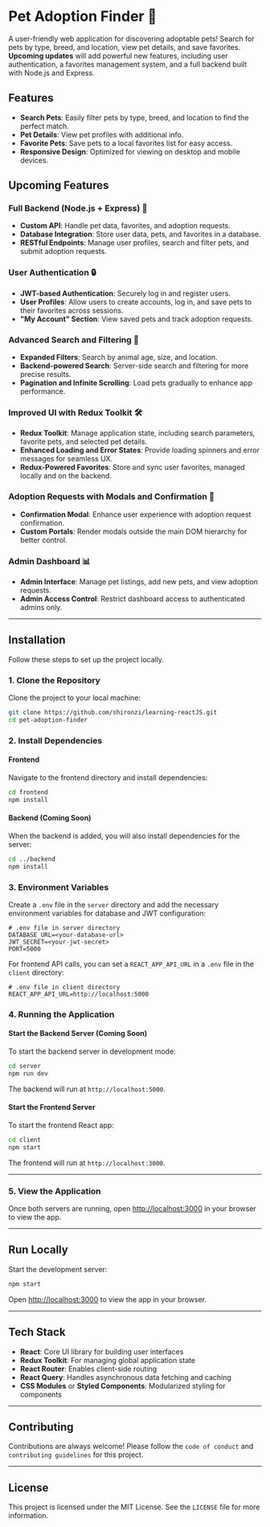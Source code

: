 # Pet Adoption Finder 🐾

A user-friendly web application for discovering adoptable pets! Search for pets by type, breed, and location, view pet details, and save favorites. **Upcoming updates** will add powerful new features, including user authentication, a favorites management system, and a full backend built with Node.js and Express.

## Features

- **Search Pets**: Easily filter pets by type, breed, and location to find the perfect match.
- **Pet Details**: View pet profiles with additional info.
- **Favorite Pets**: Save pets to a local favorites list for easy access.
- **Responsive Design**: Optimized for viewing on desktop and mobile devices.

## Upcoming Features

### Full Backend (Node.js + Express) 🚀

- **Custom API**: Handle pet data, favorites, and adoption requests.
- **Database Integration**: Store user data, pets, and favorites in a database.
- **RESTful Endpoints**: Manage user profiles, search and filter pets, and submit adoption requests.

### User Authentication 🔒

- **JWT-based Authentication**: Securely log in and register users.
- **User Profiles**: Allow users to create accounts, log in, and save pets to their favorites across sessions.
- **"My Account" Section**: View saved pets and track adoption requests.

### Advanced Search and Filtering 🐶

- **Expanded Filters**: Search by animal age, size, and location.
- **Backend-powered Search**: Server-side search and filtering for more precise results.
- **Pagination and Infinite Scrolling**: Load pets gradually to enhance app performance.

### Improved UI with Redux Toolkit 🛠️

- **Redux Toolkit**: Manage application state, including search parameters, favorite pets, and selected pet details.
- **Enhanced Loading and Error States**: Provide loading spinners and error messages for seamless UX.
- **Redux-Powered Favorites**: Store and sync user favorites, managed locally and on the backend.

### Adoption Requests with Modals and Confirmation 💌

- **Confirmation Modal**: Enhance user experience with adoption request confirmation.
- **Custom Portals**: Render modals outside the main DOM hierarchy for better control.

### Admin Dashboard 📊

- **Admin Interface**: Manage pet listings, add new pets, and view adoption requests.
- **Admin Access Control**: Restrict dashboard access to authenticated admins only.

---

## Installation

Follow these steps to set up the project locally.

### 1. **Clone the Repository**

Clone the project to your local machine:

```bash
git clone https://github.com/shironzi/learning-reactJS.git
cd pet-adoption-finder
```

### 2. **Install Dependencies**

#### Frontend

Navigate to the frontend directory and install dependencies:

```bash
cd frontend
npm install
```

#### Backend (Coming Soon)

When the backend is added, you will also install dependencies for the server:

```bash
cd ../backend
npm install
```

### 3. **Environment Variables**

Create a `.env` file in the `server` directory and add the necessary environment variables for database and JWT configuration:

```plaintext
# .env file in server directory
DATABASE_URL=<your-database-url>
JWT_SECRET=<your-jwt-secret>
PORT=5000
```

For frontend API calls, you can set a `REACT_APP_API_URL` in a `.env` file in the `client` directory:

```plaintext
# .env file in client directory
REACT_APP_API_URL=http://localhost:5000
```

### 4. **Running the Application**

#### Start the Backend Server (Coming Soon)

To start the backend server in development mode:

```bash
cd server
npm run dev
```

The backend will run at `http://localhost:5000`.

#### Start the Frontend Server

To start the frontend React app:

```bash
cd client
npm start
```

The frontend will run at `http://localhost:3000`.

---

### 5. **View the Application**

Once both servers are running, open [http://localhost:3000](http://localhost:3000) in your browser to view the app.

---

## Run Locally

Start the development server:

```bash
npm start
```

Open [http://localhost:3000](http://localhost:3000) to view the app in your browser.

---

## Tech Stack

- **React**: Core UI library for building user interfaces
- **Redux Toolkit**: For managing global application state
- **React Router**: Enables client-side routing
- **React Query**: Handles asynchronous data fetching and caching
- **CSS Modules** or **Styled Components**: Modularized styling for components

---

## Contributing

Contributions are always welcome! Please follow the `code of conduct` and `contributing guidelines` for this project.

---

## License

This project is licensed under the MIT License. See the `LICENSE` file for more information.
